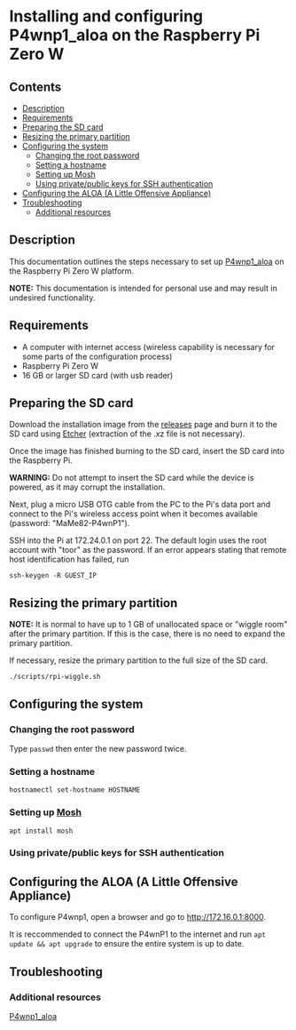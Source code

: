 # Installing and configuring P4wnp1_aloa on the Raspberry Pi Zero W

## Contents

- [Description](#description)
- [Requirements](#requirements)
- [Preparing the SD card](#preparing-the-sd-card)
- [Resizing the primary partition](#resizing-the-primary-partition)
- [Configuring the system](#configuring-the-system)
  - [Changing the root password](#changing-the-root-password)
  - [Setting a hostname](#setting-a-hostname)
  - [Setting up Mosh](#setting-up-mosh)
  - [Using private/public keys for SSH authentication](#using-privatepublic-keys-for-authentication)
- [Configuring the ALOA (A Little Offensive Appliance)](#configuring-the-aloa-a-little-offensive-appliance)
- [Troubleshooting](#troubleshooting)
  - [Additional resources](#additional-resources)

## Description

This documentation outlines the steps necessary to set up [P4wnp1_aloa](https://github.com/mame82/P4wnP1_aloa) on the Raspberry Pi Zero W platform.

**NOTE:** This documentation is intended for personal use and may result in undesired functionality.

## Requirements

- A computer with internet access (wireless capability is necessary for some parts of the configuration process)
- Raspberry Pi Zero W
- 16 GB or larger SD card (with usb reader)

## Preparing the SD card

Download the installation image from the [releases](https://github.com/mame82/P4wnP1_aloa/releases/download/v0.1.0-alpha2/kali-linux-v0.1.0-alpha2-rpi0w-nexmon-p4wnp1-aloa.img.xz) page and burn it to the SD card using [Etcher](https://www.balena.io/etcher/) (extraction of the .xz file is not necessary).

Once the image has finished burning to the SD card, insert the SD card into the Raspberry Pi.

**WARNING:** Do not attempt to insert the SD card while the device is powered, as it may corrupt the installation.

Next, plug a micro USB OTG cable from the PC to the Pi's data port and connect to the Pi's wireless access point when it becomes available (password: "MaMe82-P4wnP1").

SSH into the Pi at 172.24.0.1 on port 22. The default login uses the root account with "toor" as the password. If an error appears stating that remote host identification has failed, run

`ssh-keygen -R GUEST_IP`

## Resizing the primary partition

**NOTE:** It is normal to have up to 1 GB of unallocated space or "wiggle room" after the primary partition. If this is the case, there is no need to expand the primary partition.

If necessary, resize the primary partition to the full size of the SD card.

`./scripts/rpi-wiggle.sh`

## Configuring the system

### Changing the root password

Type `passwd` then enter the new password twice.

### Setting a hostname

`hostnamectl set-hostname HOSTNAME`

### Setting up [Mosh](https://mosh.org/)

`apt install mosh`

### Using private/public keys for SSH authentication

## Configuring the ALOA (A Little Offensive Appliance)

To configure P4wnp1, open a browser and go to http://172.16.0.1:8000.

It is reccommended to connect the P4wnP1 to the internet and run `apt update && apt upgrade` to ensure the entire system is up to date.

## Troubleshooting

### Additional resources

[P4wnp1_aloa](https://github.com/mame82/P4wnP1_aloa)
